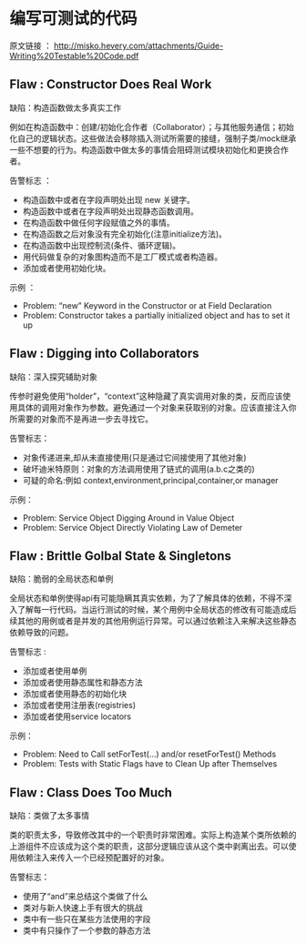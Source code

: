 # 编写可测试的代码

原文链接 ： http://misko.hevery.com/attachments/Guide-Writing%20Testable%20Code.pdf

## Flaw : Constructor Does Real Work

缺陷：构造函数做太多真实工作

例如在构造函数中：创建/初始化合作者（Collaborator）；与其他服务通信；初始化自己的逻辑状态。这些做法会移除插入测试所需要的接缝，强制子类/mock继承一些不想要的行为。构造函数中做太多的事情会阻碍测试模块初始化和更换合作者。

告警标志 ：

- 构造函数中或者在字段声明处出现 new 关键字。
- 构造函数中或者在字段声明处出现静态函数调用。
- 在构造函数中做任何字段赋值之外的事情。
- 在构造函数之后对象没有完全初始化(注意initialize方法)。
- 在构造函数中出现控制流(条件、循环逻辑)。
- 用代码做复杂的对象图构造而不是工厂模式或者构造器。
- 添加或者使用初始化块。

示例 ：

- Problem: “new” Keyword in the Constructor or at Field Declaration
- Problem: Constructor takes a partially initialized object and has to set it up

## Flaw : Digging into Collaborators

缺陷：深入探究辅助对象

传参时避免使用“holder”，“context”这种隐藏了真实调用对象的类，反而应该使用具体的调用对象作为参数。避免通过一个对象来获取别的对象。应该直接注入你所需要的对象而不是再进一步去寻找它。

告警标志：

- 对象传递进来,却从未直接使用(只是通过它间接使用了其他对象)
- 破坏迪米特原则：对象的方法调用使用了链式的调用(a.b.c之类的)
- 可疑的命名:例如  context,environment,principal,container,or manager

示例：

- Problem: Service Object Digging Around in Value Object
- Problem: Service Object Directly Violating Law of Demeter

## Flaw : Brittle Golbal State & Singletons

缺陷：脆弱的全局状态和单例

全局状态和单例使得api有可能隐瞒其真实依赖，为了了解具体的依赖，不得不深入了解每一行代码。当运行测试的时候，某个用例中全局状态的修改有可能造成后续其他的用例或者是并发的其他用例运行异常。可以通过依赖注入来解决这些静态依赖导致的问题。

告警标志 :

- 添加或者使用单例
- 添加或者使用静态属性和静态方法
- 添加或者使用静态的初始化块
- 添加或者使用注册表(registries)
- 添加或者使用service locators

示例：

- Problem: Need to Call setForTest(…) and/or resetForTest() Methods
- Problem: Tests with Static Flags have to Clean Up after Themselves

## Flaw : Class Does Too Much

缺陷：类做了太多事情

类的职责太多，导致修改其中的一个职责时非常困难。实际上构造某个类所依赖的上游组件不应该成为这个类的职责，这部分逻辑应该从这个类中剥离出去。可以使用依赖注入来传入一个已经预配置好的对象。

告警标志：

- 使用了“and”来总结这个类做了什么
- 类对与新人快速上手有很大的挑战
- 类中有一些只在某些方法使用的字段
- 类中有只操作了一个参数的静态方法

